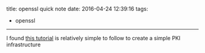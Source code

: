 title: openssl quick note
date: 2016-04-24 12:39:16
tags:
  - openssl

---
I found [this tutorial](http://pki-tutorial.readthedocs.org/en/latest/simple/) is relatively simple to follow to create a simple PKI infrastructure
